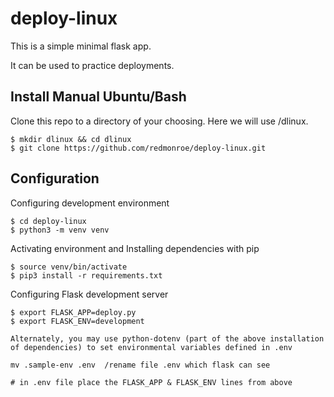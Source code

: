 # deploy-linux

This is a simple minimal flask app.

It can be used to practice deployments.

## Install Manual Ubuntu/Bash

Clone this repo to a directory of your choosing. Here we will use /dlinux.

```
$ mkdir dlinux && cd dlinux
$ git clone https://github.com/redmonroe/deploy-linux.git
```

## Configuration

Configuring development environment

```
$ cd deploy-linux
$ python3 -m venv venv

```

Activating environment and Installing dependencies with pip

```
$ source venv/bin/activate
$ pip3 install -r requirements.txt
```

Configuring Flask development server

```
$ export FLASK_APP=deploy.py
$ export FLASK_ENV=development

Alternately, you may use python-dotenv (part of the above installation of dependencies) to set environmental variables defined in .env

mv .sample-env .env  /rename file .env which flask can see

# in .env file place the FLASK_APP & FLASK_ENV lines from above
```
